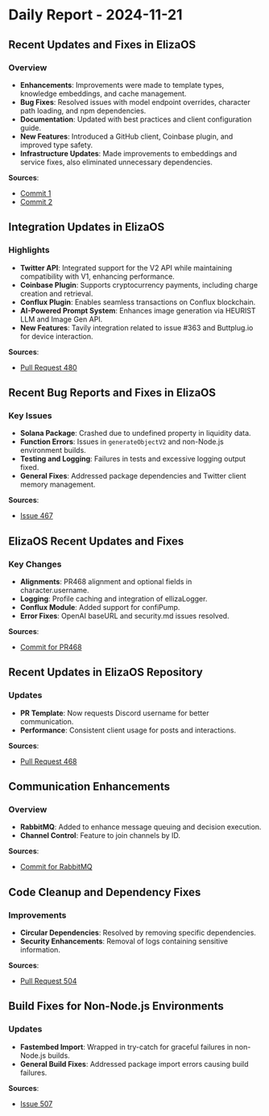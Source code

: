 # Daily Report - 2024-11-21

## Recent Updates and Fixes in ElizaOS

### Overview
- **Enhancements**: Improvements were made to template types, knowledge embeddings, and cache management.
- **Bug Fixes**: Resolved issues with model endpoint overrides, character path loading, and npm dependencies.
- **Documentation**: Updated with best practices and client configuration guide.
- **New Features**: Introduced a GitHub client, Coinbase plugin, and improved type safety.
- **Infrastructure Updates**: Made improvements to embeddings and service fixes, also eliminated unnecessary dependencies.

**Sources**:
- [Commit 1](https://github.com/elizaOS/eliza/commit/379aeb32a75bc9de8159615fdfb6cbb0c73bdd13)
- [Commit 2](https://github.com/elizaOS/eliza/commit/693600b740931d22ac3e271a761d221e062bc713)

## Integration Updates in ElizaOS

### Highlights
- **Twitter API**: Integrated support for the V2 API while maintaining compatibility with V1, enhancing performance.
- **Coinbase Plugin**: Supports cryptocurrency payments, including charge creation and retrieval.
- **Conflux Plugin**: Enables seamless transactions on Conflux blockchain.
- **AI-Powered Prompt System**: Enhances image generation via HEURIST LLM and Image Gen API.
- **New Features**: Tavily integration related to issue #363 and Buttplug.io for device interaction.

**Sources**:
- [Pull Request 480](https://github.com/elizaOS/eliza/pull/480)

## Recent Bug Reports and Fixes in ElizaOS

### Key Issues
- **Solana Package**: Crashed due to undefined property in liquidity data.
- **Function Errors**: Issues in `generateObjectV2` and non-Node.js environment builds.
- **Testing and Logging**: Failures in tests and excessive logging output fixed.
- **General Fixes**: Addressed package dependencies and Twitter client memory management.

**Sources**:
- [Issue 467](https://github.com/elizaOS/eliza/issues/467)

## ElizaOS Recent Updates and Fixes

### Key Changes
- **Alignments**: PR468 alignment and optional fields in character.username.
- **Logging**: Profile caching and integration of ellizaLogger.
- **Conflux Module**: Added support for confiPump.
- **Error Fixes**: OpenAI baseURL and security.md issues resolved.

**Sources**:
- [Commit for PR468](https://github.com/elizaOS/eliza/commit/8a969360b6104dacdcbab708faedf9efbc122b88)

## Recent Updates in ElizaOS Repository

### Updates
- **PR Template**: Now requests Discord username for better communication.
- **Performance**: Consistent client usage for posts and interactions.

**Sources**:
- [Pull Request 468](https://github.com/elizaOS/eliza/pull/468)

## Communication Enhancements

### Overview
- **RabbitMQ**: Added to enhance message queuing and decision execution.
- **Channel Control**: Feature to join channels by ID.

**Sources**:
- [Commit for RabbitMQ](https://github.com/elizaOS/eliza/commit/e240a1812ac467fd2670f59cd29c01343f3b68f3)

## Code Cleanup and Dependency Fixes

### Improvements
- **Circular Dependencies**: Resolved by removing specific dependencies.
- **Security Enhancements**: Removal of logs containing sensitive information.

**Sources**:
- [Pull Request 504](https://github.com/elizaOS/eliza/pull/504)

## Build Fixes for Non-Node.js Environments

### Updates
- **Fastembed Import**: Wrapped in try-catch for graceful failures in non-Node.js builds.
- **General Build Fixes**: Addressed package import errors causing build failures.

**Sources**:
- [Issue 507](https://github.com/elizaOS/eliza/issues/507)
